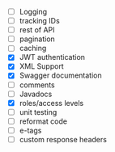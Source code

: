 - [ ] Logging
- [ ] tracking IDs
- [ ] rest of API
- [ ] pagination
- [ ] caching
- [x] JWT authentication
- [x] XML Support
- [x] Swagger documentation
- [ ] comments
- [ ] Javadocs
- [x] roles/access levels
- [ ] unit testing
- [ ] reformat code
- [ ] e-tags
- [ ] custom response headers